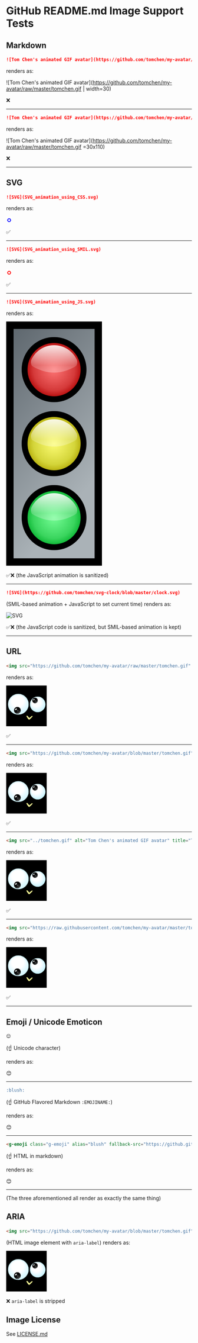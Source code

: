 # GitHub README.md Image Support Tests

## Markdown

```markdown
![Tom Chen's animated GIF avatar](https://github.com/tomchen/my-avatar/raw/master/tomchen.gif | width=30)
```

renders as:

![Tom Chen's animated GIF avatar](https://github.com/tomchen/my-avatar/raw/master/tomchen.gif | width=30)

❌

---

```markdown
![Tom Chen's animated GIF avatar](https://github.com/tomchen/my-avatar/raw/master/tomchen.gif =30x110)
```

renders as:

![Tom Chen's animated GIF avatar](https://github.com/tomchen/my-avatar/raw/master/tomchen.gif =30x110)

❌

---

## SVG

```markdown
![SVG](SVG_animation_using_CSS.svg)
```

renders as:

![SVG](SVG_animation_using_CSS.svg)

✅

---

```markdown
![SVG](SVG_animation_using_SMIL.svg)
```

renders as:

![SVG](SVG_animation_using_SMIL.svg)

✅

---

```markdown
![SVG](SVG_animation_using_JS.svg)
```

renders as:

![SVG](SVG_animation_using_JS.svg)

✅❌ (the JavaScript animation is sanitized)

---

```markdown
![SVG](https://github.com/tomchen/svg-clock/blob/master/clock.svg)
```

(SMIL-based animation + JavaScript to set current time) renders as:

![SVG](https://github.com/tomchen/svg-clock/blob/master/clock.svg)

✅❌ (the JavaScript code is sanitized, but SMIL-based animation is kept)

---

## URL

```html
<img src="https://github.com/tomchen/my-avatar/raw/master/tomchen.gif" alt="Tom Chen's animated GIF avatar" title="Tom Chen's animated GIF avatar" height="110px" width="110px">
```

renders as:

<img src="https://github.com/tomchen/my-avatar/raw/master/tomchen.gif" alt="Tom Chen's animated GIF avatar" title="Tom Chen's animated GIF avatar" height="110px" width="110px">

✅

---

```html
<img src="https://github.com/tomchen/my-avatar/blob/master/tomchen.gif" alt="Tom Chen's animated GIF avatar" title="Tom Chen's animated GIF avatar" height="110px" width="110px">
```

renders as:

<img src="https://github.com/tomchen/my-avatar/blob/master/tomchen.gif" alt="Tom Chen's animated GIF avatar" title="Tom Chen's animated GIF avatar" height="110px" width="110px">

✅

---

```html
<img src="../tomchen.gif" alt="Tom Chen's animated GIF avatar" title="Tom Chen's animated GIF avatar" height="110px" width="110px">
```

renders as:

<img src="../tomchen.gif" alt="Tom Chen's animated GIF avatar" title="Tom Chen's animated GIF avatar" height="110px" width="110px">

✅

---

```html
<img src="https://raw.githubusercontent.com/tomchen/my-avatar/master/tomchen.gif" alt="Tom Chen's animated GIF avatar" title="Tom Chen's animated GIF avatar" height="110px" width="110px">
```

renders as:

<img src="https://raw.githubusercontent.com/tomchen/my-avatar/master/tomchen.gif" alt="Tom Chen's animated GIF avatar" title="Tom Chen's animated GIF avatar" height="110px" width="110px">

✅

---

## Emoji / Unicode Emoticon

```markdown
😊
```

(:point_up: Unicode character)

renders as:

😊

---

```markdown
:blush:
```

(:point_up: GitHub Flavored Markdown `:EMOJINAME:`)

renders as:

:blush:

---

```markdown
<g-emoji class="g-emoji" alias="blush" fallback-src="https://github.githubassets.com/images/icons/emoji/unicode/1f60a.png">😊</g-emoji>
```

(:point_up: HTML in markdown)

renders as:

<g-emoji class="g-emoji" alias="blush" fallback-src="https://github.githubassets.com/images/icons/emoji/unicode/1f60a.png">😊</g-emoji>

---

(The three aforementioned all render as exactly the same thing)

## ARIA

```html
<img src="https://github.com/tomchen/my-avatar/blob/master/tomchen.gif" alt="Tom Chen's animated GIF avatar" title="Tom Chen's animated GIF avatar" aria-label="Tom Chen's animated GIF avatar" height="110px" width="110px">
```

(HTML image element with `aria-label`) renders as:

<img src="https://github.com/tomchen/my-avatar/blob/master/tomchen.gif" alt="Tom Chen's animated GIF avatar" title="Tom Chen's animated GIF avatar" aria-label="Tom Chen's animated GIF avatar" height="110px" width="110px">

❌ `aria-label` is stripped

## Image License

See [LICENSE.md](LICENSE.md)
